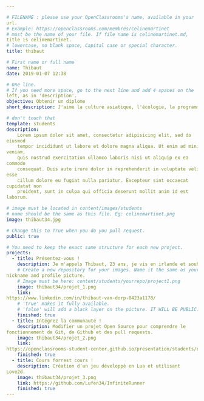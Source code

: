 ```yaml
---

# FILENAME : please use your OpenClassrooms's name, available in your 
url.
# Example: https://openclassrooms.com/membres/celinemartinet
# must be the name of your file. If file name is celinemartinet.md, 
title is celinemartinet.
# lowercase, no blank space, Capital case or special character.
title: thibaut

# First name or full name
name: Thibaut
date: 2019-01-07 12:38

# One line.
# If you need more space, go to the next line and add 4 spaces on the 
left, as in 'description'.
objective: Obtenir un diplome
short_description: J'aime la culture asiatique, l'écologie, la programmation.

# don't touch that
template: students
description:
    Lorem ipsum dolor sit amet, consectetur adipisicing elit, sed do 
eiusmod
    tempor incididunt ut labore et dolore magna aliqua. Ut enim ad minim 
veniam,
    quis nostrud exercitation ullamco laboris nisi ut aliquip ex ea 
commodo
    consequat. Duis aute irure dolor in reprehenderit in voluptate velit 
esse
    cillum dolore eu fugiat nulla pariatur. Excepteur sint occaecat 
cupidatat non
    proident, sunt in culpa qui officia deserunt mollit anim id est 
laborum.

# image must be located in content/images/students
# name should be the same as this file. Eg: celinemartinet.png
image: thibaut34.jpg

# Change this to True when you do you pull request.
public: true

# You need to keep the exact same structure for each new project.
projects:
  - title: Présentez-vous !
    description: Je m'appels Thibaut, 23 ans, je vis en irlande et souhaites partir vivre en asie.
    # Create a new repository for your images. Name it the same as your 
nickname and profile picture.
    # Image must be here: content/students/yourrepo/project1.png
    image: thibaut34/projet_1.png
    link: 
https://www.linkedin.com/in/thibaut-van-dorp-8423a1178/
    # 'true' makes it fully available.
    # 'false' will add a black layer on the picture. IT WILL BE PUBLIC!
    finished: true
  - title: Intégrez la communauté !
    description: Modifier un projet Open Source pour comprendre le 
fonctionnement de Git, de Github et des pull requests. 
    image: thibaut34/projet_2.png
    link: 
https://openclassrooms-student-center.github.io/presentation/students/ratus.html
    finished: true
  - title: Cours forrest cours !
    description: Création d’un jeu développé en Lua et utilisant 
Love2d.
    image: thibaut34/projet_3.png
    link: https://github.com/Lufen34/InfiniteRunner
    finished: true
---
```

